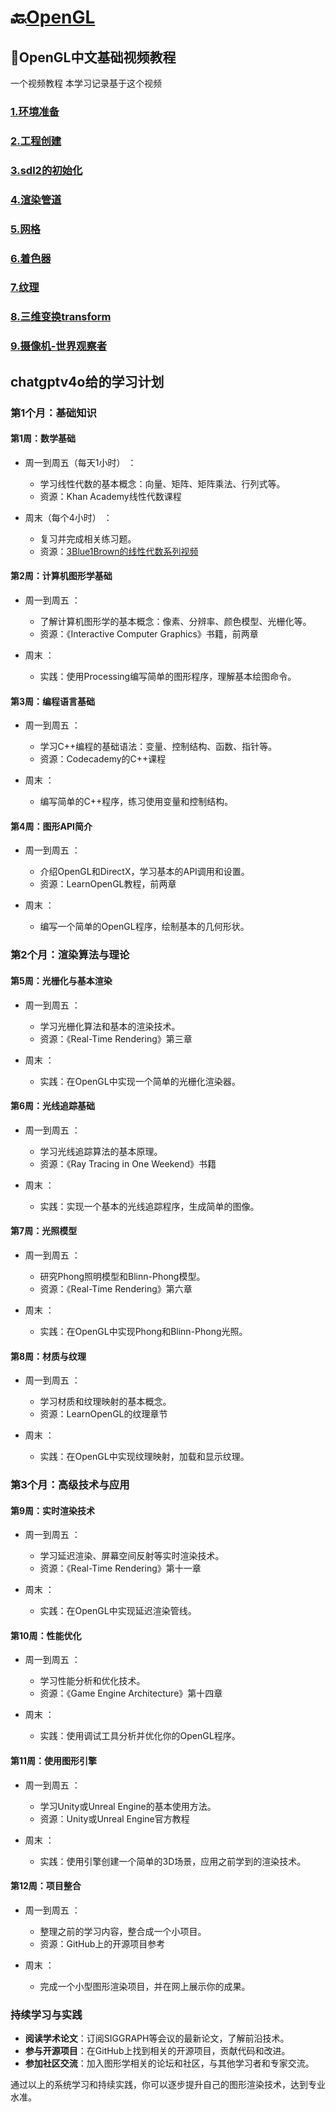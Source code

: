# 🔙[OpenGL](/README?id=⭐OpenGL)



## 🔸OpenGL中文基础视频教程
一个视频教程 本学习记录基于这个视频

### [1.环境准备](/docs/opengl/OpenGL中文基础视频教程/1环境准备)

### [2.工程创建](/docs/opengl/OpenGL中文基础视频教程/2工程创建)

### [3.sdl2的初始化](/docs/opengl/OpenGL中文基础视频教程/3sdl2的初始化)

### [4.渲染管道](/docs/opengl/OpenGL中文基础视频教程/4渲染管道)

### [5.网格](/docs/opengl/OpenGL中文基础视频教程/5网格)

### [6.着色器](/docs/opengl/OpenGL中文基础视频教程/6着色器)

### [7.纹理](/docs/opengl/OpenGL中文基础视频教程/7纹理)

### [8.三维变换transform](/docs/opengl/OpenGL中文基础视频教程/8三维变换transform)

### [9.摄像机-世界观察者](/docs/opengl/OpenGL中文基础视频教程/9摄像机-世界观察者)







## chatgptv4o给的学习计划

### 第1个月：基础知识

#### 第1周：数学基础

- 周一到周五（每天1小时）  ：

  - 学习线性代数的基本概念：向量、矩阵、矩阵乘法、行列式等。
  - 资源：Khan Academy线性代数课程

- 周末（每个4小时）  ：

  - 复习并完成相关练习题。
  - 资源：[3Blue1Brown的线性代数系列视频](https://www.youtube.com/playlist?list=PLZHQObOWTQDNU6R1_67000Dx_ZCJB-3pi)

#### 第2周：计算机图形学基础

- 周一到周五  ：

  - 了解计算机图形学的基本概念：像素、分辨率、颜色模型、光栅化等。
  - 资源：《Interactive Computer Graphics》书籍，前两章

- 周末  ：

  - 实践：使用Processing编写简单的图形程序，理解基本绘图命令。

#### 第3周：编程语言基础

- 周一到周五  ：

  - 学习C++编程的基础语法：变量、控制结构、函数、指针等。
  - 资源：Codecademy的C++课程

- 周末  ：

  - 编写简单的C++程序，练习使用变量和控制结构。

#### 第4周：图形API简介

- 周一到周五  ：

  - 介绍OpenGL和DirectX，学习基本的API调用和设置。
  - 资源：LearnOpenGL教程，前两章

- 周末  ：

  - 编写一个简单的OpenGL程序，绘制基本的几何形状。

### 第2个月：渲染算法与理论

#### 第5周：光栅化与基本渲染

- 周一到周五  ：

  - 学习光栅化算法和基本的渲染技术。
  - 资源：《Real-Time Rendering》第三章

- 周末  ：

  - 实践：在OpenGL中实现一个简单的光栅化渲染器。

#### 第6周：光线追踪基础

- 周一到周五  ：

  - 学习光线追踪算法的基本原理。
  - 资源：《Ray Tracing in One Weekend》书籍

- 周末  ：

  - 实践：实现一个基本的光线追踪程序，生成简单的图像。

#### 第7周：光照模型

- 周一到周五  ：

  - 研究Phong照明模型和Blinn-Phong模型。
  - 资源：《Real-Time Rendering》第六章

- 周末  ：

  - 实践：在OpenGL中实现Phong和Blinn-Phong光照。

#### 第8周：材质与纹理

- 周一到周五  ：

  - 学习材质和纹理映射的基本概念。
  - 资源：LearnOpenGL的纹理章节

- 周末  ：

  - 实践：在OpenGL中实现纹理映射，加载和显示纹理。

### 第3个月：高级技术与应用

#### 第9周：实时渲染技术

- 周一到周五  ：

  - 学习延迟渲染、屏幕空间反射等实时渲染技术。
  - 资源：《Real-Time Rendering》第十一章

- 周末  ：

  - 实践：在OpenGL中实现延迟渲染管线。

#### 第10周：性能优化

- 周一到周五  ：

  - 学习性能分析和优化技术。
  - 资源：《Game Engine Architecture》第十四章

- 周末  ：

  - 实践：使用调试工具分析并优化你的OpenGL程序。

#### 第11周：使用图形引擎

- 周一到周五  ：

  - 学习Unity或Unreal Engine的基本使用方法。
  - 资源：Unity或Unreal Engine官方教程

- 周末  ：

  - 实践：使用引擎创建一个简单的3D场景，应用之前学到的渲染技术。

#### 第12周：项目整合

- 周一到周五  ：

  - 整理之前的学习内容，整合成一个小项目。
  - 资源：GitHub上的开源项目参考

- 周末  ：

  - 完成一个小型图形渲染项目，并在网上展示你的成果。

### 持续学习与实践

- **阅读学术论文**：订阅SIGGRAPH等会议的最新论文，了解前沿技术。
- **参与开源项目**：在GitHub上找到相关的开源项目，贡献代码和改进。
- **参加社区交流**：加入图形学相关的论坛和社区，与其他学习者和专家交流。

通过以上的系统学习和持续实践，你可以逐步提升自己的图形渲染技术，达到专业水准。





























